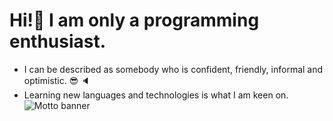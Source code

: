 # Hi!👋 I am only a programming enthusiast.
- I can be described as somebody who is confident, friendly, informal and optimistic. 😎 🔈
- Learning new languages and technologies is what I am keen on. 
![Motto banner](https://res.cloudinary.com/phuchoangnguyen1812/image/upload/v1645979598/haha_nbgyiz.jpg)

<!--
**PhucHoangNguyen1812/PhucHoangNguyen1812** is a ✨ _special_ ✨ repository because its `README.md` (this file) appears on your GitHub profile.

Here are some ideas to get you started:

- 🔭 I’m currently working on ...
- 🌱 I’m currently learning ...
- 👯 I’m looking to collaborate on ...
- 🤔 I’m looking for help with ...
- 💬 Ask me about ...
- 📫 How to reach me: ...
- 😄 Pronouns: ...
- ⚡ Fun fact: ...
-->
